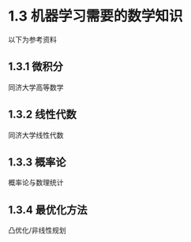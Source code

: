# 1.3 机器学习需要的数学知识

以下为参考资料

## 1.3.1 微积分
同济大学高等数学
## 1.3.2 线性代数
同济大学线性代数
## 1.3.3 概率论
概率论与数理统计
## 1.3.4 最优化方法
凸优化/非线性规划